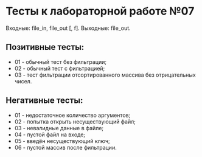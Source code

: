 # Тесты к лабораторной работе №07

Входные: file_in, file_out [, f].
Выходные: file_out.

## Позитивные тесты:
- 01 - обычный тест без фильтрации;
- 02 - обычный тест с фильтрацией;
- 03 - тест фильтрации отсортированного массива без отрицательных чисел.

## Негативные тесты:
- 01 - недостаточное количество аргументов;
- 02 - попытка открыть несуществующий файл;
- 03 - невалидные данные в файле;
- 04 - пустой файл на входе;
- 05 - введён несуществующий ключ;
- 06 - пустой массив после фильтрации.